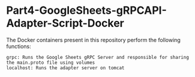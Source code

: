 # Part4-GoogleSheets-gRPCAPI-Adapter-Script-Docker  

The Docker containers present in this repository perform the following functions:

    grpc: Runs the Google Sheets gRPC Server and responsible for sharing the main.proto file using volumes 
    localhost: Runs the adapter server on tomcat
